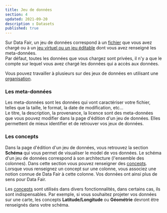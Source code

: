 ```yaml
---
title: Jeu de données
section: 4
updated: 2021-09-20
description : Datasets
published: true
---
```


Sur Data Fair, un jeu de données correspond à un [fichier](./user-guide-backoffice/file-formats) que vous avez chargé ou à un [jeu virtuel ou un jeu éditable](./user-guide-backoffice/import-dataset) dont vous avez renseigné les meta-données.  
Par défaut, toutes les données que vous chargez sont privées, il n'y a que le compte sur lequel vous avez chargé les données qui a accès aux données.

Vous pouvez travailler à plusieurs sur des jeux de données en utilisant une [organisation](./user-guide-backoffice/organisation).


### Les meta-données

Les meta-données sont les données qui vont caractériser votre fichier, telles que la taille, le format, la date de modification, etc...  
Le titre, la description, la provenance, la licence sont des meta-données que vous pouvez modifier dans la page d'édition d'un jeu de données. Elles permettent de mieux identifier et de retrouver vos jeux de données.

### Les concepts

Dans la page d'édition d'un jeu de données, vous retrouvez la section **Schéma** qui vous permet de visualiser le model de vos données. Le schéma d'un jeu de données correspond à son architecture (l'ensemble des colonnes). Dans cette section vous pouvez renseigner des [concepts](./user-guide-backoffice/concept). Lorsque vous renseignez un concept sur une colonne, vous associez une notion connue de Data Fair à cette colonne. Vos données ont ainsi plus de sens pour Data Fair.

Les [concepts](./user-guide-backoffice/concept) sont utilisés dans divers fonctionnalités, dans certains cas, ils sont indispensables. Par exemple, si vous souhaitez projeter vos données sur une carte, les concepts **Latitude/Longitude** ou **Géométrie** devront être renseignés dans votre schéma.
